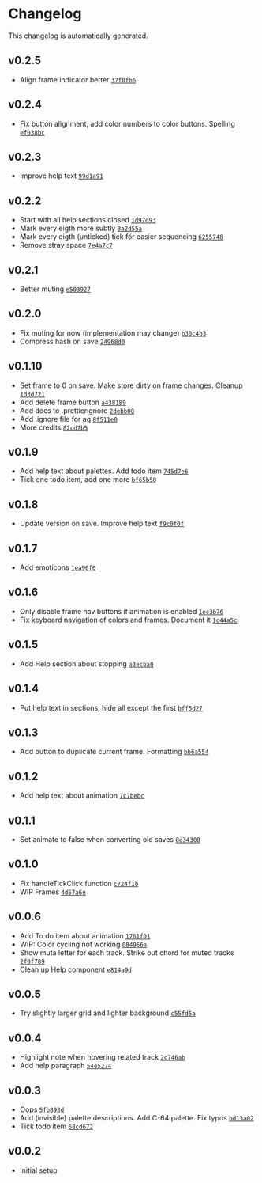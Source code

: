 # Changelog

This changelog is automatically generated.

## v0.2.5

- Align frame indicator better [`37f0fb6`](../../commit/37f0fb6d2f37c16676204601fd6f81b205744aee)

## v0.2.4

- Fix button alignment, add color numbers to color buttons. Spelling [`ef038bc`](../../commit/ef038bcd8a638763a0f98fa4bd194141464a3363)

## v0.2.3

- Improve help text [`99d1a91`](../../commit/99d1a91d07f1caefcfaf3232989be35d996d0fe4)

## v0.2.2

- Start with all help sections closed [`1d97d93`](../../commit/1d97d93d06cc6d92f48d8931583fc47142948334)
- Mark every eigth more subtly [`3a2d55a`](../../commit/3a2d55ad407bdac56e31e6b05664f420a603565b)
- Mark every eigth (unticked) tick för easier sequencing [`6255748`](../../commit/62557484946b76cdbb1d7fbe8d3801d4d426f4c5)
- Remove stray space [`7e4a7c7`](../../commit/7e4a7c7c542cdbdbc19a4b3b3ab8bbd5e459238f)

## v0.2.1

- Better muting [`e503927`](../../commit/e503927c81a3c17ef554dc30c475eac69bf65c8b)

## v0.2.0

- Fix muting for now (implementation may change) [`b30c4b3`](../../commit/b30c4b333d2fcc06498075d4c368d8899734d8ae)
- Compress hash on save [`24968d0`](../../commit/24968d045561b5f62040f598e39a660ee99e61a2)

## v0.1.10

- Set frame to 0 on save. Make store dirty on frame changes. Cleanup [`1d3d721`](../../commit/1d3d721418aca3ccf4f3ddb5e5935764b97c5ff6)
- Add delete frame button [`a438189`](../../commit/a4381896eac6747e6e61154aade6045ef15ec60b)
- Add docs to .prettierignore [`2debb08`](../../commit/2debb0808e10ccf631f0c672ec345961d58ad73a)
- Add .ignore file for ag [`8f511e0`](../../commit/8f511e0a9f60a2ffec6fbe6b30c08790810a4590)
- More credits [`82cd7b5`](../../commit/82cd7b518997d1cd608fd53821b5a492bbe9ad63)

## v0.1.9

- Add help text about palettes. Add todo item [`745d7e6`](../../commit/745d7e65c289979addc82fefbc4df7b4a71330d2)
- Tick one todo item, add one more [`bf65b50`](../../commit/bf65b50d38cd77d9361ac5a9a32483595bfe41fc)

## v0.1.8

- Update version on save. Improve help text [`f9c0f0f`](../../commit/f9c0f0f185fc7e6f171bd514678bd669d956bf6a)

## v0.1.7

- Add emoticons [`1ea96f0`](../../commit/1ea96f0ee3e164575cc5e19d730b403d2e7b1c45)

## v0.1.6

- Only disable frame nav buttons if animation is enabled [`1ec3b76`](../../commit/1ec3b767ba75ef9617d736a613197a4f63388b87)
- Fix keyboard navigation of colors and frames. Document it [`1c44a5c`](../../commit/1c44a5c764eada8ca3db3016ad20a639dcc29867)

## v0.1.5

- Add Help section about stopping [`a3ecba0`](../../commit/a3ecba0918889561f5ce9fdadb7cf93f56ff69d3)

## v0.1.4

- Put help text in sections, hide all except the first [`bff5d27`](../../commit/bff5d274388dda6ce04a39c1cba2d88c83c0241b)

## v0.1.3

- Add button to duplicate current frame. Formatting [`bb6a554`](../../commit/bb6a5541aaedfcf2e63e2695b8d7e7d16d214bce)

## v0.1.2

- Add help text about animation [`7c7bebc`](../../commit/7c7bebce4015571283e0201bbecdf21f00e365d9)

## v0.1.1

- Set animate to false when converting old saves [`8e34308`](../../commit/8e34308f24fefc87e34dcb8a78729c44b50caad3)

## v0.1.0

- Fix handleTickClick function [`c724f1b`](../../commit/c724f1bb9453232ce425a0cea47331639c20a647)
- WIP Frames [`4d57a6e`](../../commit/4d57a6edf15a745e0fb56b2b11f881d87c2e27a8)

## v0.0.6

- Add To do item about animation [`1761f01`](../../commit/1761f017768704c0284fd9acd4e791a552d69d81)
- WIP: Color cycling not working [`084966e`](../../commit/084966e0dc91046c55be418cabe07fab115a9c69)
- Show muta letter for each track. Strike out chord for muted tracks [`2f0f789`](../../commit/2f0f78968fb643c6b3a443134595d4336d8659bd)
- Clean up Help component [`e814a9d`](../../commit/e814a9d4082ddc858791f1793a3314892cdbbc18)

## v0.0.5

- Try slightly larger grid and lighter background [`c55fd5a`](../../commit/c55fd5a897a1cd8211133ac8eabbff34ee582037)

## v0.0.4

- Highlight note when hovering related track [`2c746ab`](../../commit/2c746ab9bd7ef2a9b21535cd591a7ff9de6430f9)
- Add help paragraph [`54e5274`](../../commit/54e5274eb35c106d2746809a3929f28a2aa66040)

## v0.0.3

- Oops [`5fb893d`](../../commit/5fb893db1ad39dd0f82f7a8855343bc6dc7a37b9)
- Add (invisible) palette descriptions. Add C-64 palette. Fix typos [`bd13a02`](../../commit/bd13a028bffc5d0d70ccca8551a3dbdcd9d89537)
- Tick todo item [`68cd672`](../../commit/68cd6725295f063c889305bb9dc543d6d978ca01)

## v0.0.2

- Initial setup
